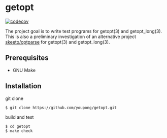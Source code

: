 # getopt 

[![codecov](https://codecov.io/github/youpong/getopt/branch/main/graph/badge.svg?token=im5wNmBdBG)](https://codecov.io/github/youpong/getopt)

The project goal is to write test programs for getopt(3) and getopt_long(3).
This is also a preliminary investigation of an alternative project 
[skeeto/optparse](https://github.com/skeeto/optparse) for getopt(3) and getopt_long(3).


## Prerequisites

* GNU Make

## Installation

git clone
```
$ git clone https://github.com/youpong/getopt.git
 ```

build and test
```
$ cd getopt
$ make check
```
